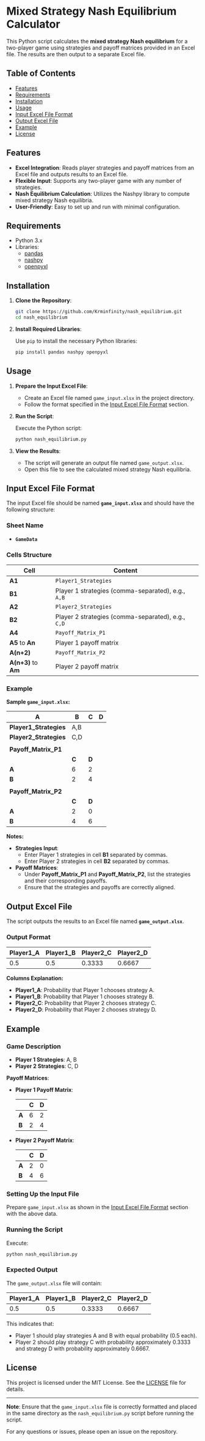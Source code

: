 # Mixed Strategy Nash Equilibrium Calculator

This Python script calculates the **mixed strategy Nash equilibrium** for a two-player game using strategies and payoff matrices provided in an Excel file. The results are then output to a separate Excel file.

## Table of Contents

- [Features](#features)
- [Requirements](#requirements)
- [Installation](#installation)
- [Usage](#usage)
- [Input Excel File Format](#input-excel-file-format)
- [Output Excel File](#output-excel-file)
- [Example](#example)
- [License](#license)

## Features

- **Excel Integration**: Reads player strategies and payoff matrices from an Excel file and outputs results to an Excel file.
- **Flexible Input**: Supports any two-player game with any number of strategies.
- **Nash Equilibrium Calculation**: Utilizes the Nashpy library to compute mixed strategy Nash equilibria.
- **User-Friendly**: Easy to set up and run with minimal configuration.

## Requirements

- Python 3.x
- Libraries:
  - [pandas](https://pandas.pydata.org/)
  - [nashpy](https://nashpy.readthedocs.io/)
  - [openpyxl](https://openpyxl.readthedocs.io/)

## Installation

1. **Clone the Repository**:

   ```bash
   git clone https://github.com/Krminfinity/nash_equilibrium.git
   cd nash_equilibrium
   ```

2. **Install Required Libraries**:

   Use `pip` to install the necessary Python libraries:

   ```bash
   pip install pandas nashpy openpyxl
   ```

## Usage

1. **Prepare the Input Excel File**:

   - Create an Excel file named `game_input.xlsx` in the project directory.
   - Follow the format specified in the [Input Excel File Format](#input-excel-file-format) section.

2. **Run the Script**:

   Execute the Python script:

   ```bash
   python nash_equilibrium.py
   ```

3. **View the Results**:

   - The script will generate an output file named `game_output.xlsx`.
   - Open this file to see the calculated mixed strategy Nash equilibria.

## Input Excel File Format

The input Excel file should be named **`game_input.xlsx`** and should have the following structure:

### Sheet Name

- **`GameData`**

### Cells Structure

|       Cell        |                            Content                             |
|-------------------|----------------------------------------------------------------|
| **A1**            | `Player1_Strategies`                                           |
| **B1**            | Player 1 strategies (comma-separated), e.g., `A,B`             |
| **A2**            | `Player2_Strategies`                                           |
| **B2**            | Player 2 strategies (comma-separated), e.g., `C,D`             |
| **A4**            | `Payoff_Matrix_P1`                                             |
| **A5** to **An**  | Player 1 payoff matrix                                         |
| **A(n+2)**        | `Payoff_Matrix_P2`                                             |
| **A(n+3)** to **Am** | Player 2 payoff matrix                                      |

### Example

**Sample `game_input.xlsx`:**

|         A                |     B      |     C      |     D      |
|--------------------------|------------|------------|------------|
| **Player1_Strategies**   | A,B        |            |            |
| **Player2_Strategies**   | C,D        |            |            |
|                          |            |            |            |
| **Payoff_Matrix_P1**     |            |            |            |
|                          | **C**      | **D**      |            |
| **A**                    | 6          | 2          |            |
| **B**                    | 2          | 4          |            |
|                          |            |            |            |
| **Payoff_Matrix_P2**     |            |            |            |
|                          | **C**      | **D**      |            |
| **A**                    | 2          | 0          |            |
| **B**                    | 4          | 6          |            |

**Notes:**

- **Strategies Input**:
  - Enter Player 1 strategies in cell **B1** separated by commas.
  - Enter Player 2 strategies in cell **B2** separated by commas.
- **Payoff Matrices**:
  - Under **Payoff_Matrix_P1** and **Payoff_Matrix_P2**, list the strategies and their corresponding payoffs.
  - Ensure that the strategies and payoffs are correctly aligned.

## Output Excel File

The script outputs the results to an Excel file named **`game_output.xlsx`**.

### Output Format

| Player1_A | Player1_B | Player2_C | Player2_D |
|-----------|-----------|-----------|-----------|
|    0.5    |    0.5    |   0.3333  |   0.6667  |

**Columns Explanation:**

- **Player1_A**: Probability that Player 1 chooses strategy A.
- **Player1_B**: Probability that Player 1 chooses strategy B.
- **Player2_C**: Probability that Player 2 chooses strategy C.
- **Player2_D**: Probability that Player 2 chooses strategy D.

## Example

### Game Description

- **Player 1 Strategies**: A, B
- **Player 2 Strategies**: C, D

**Payoff Matrices**:

- **Player 1 Payoff Matrix**:

  |       | **C** | **D** |
  |-------|-------|-------|
  | **A** |   6   |   2   |
  | **B** |   2   |   4   |

- **Player 2 Payoff Matrix**:

  |       | **C** | **D** |
  |-------|-------|-------|
  | **A** |   2   |   0   |
  | **B** |   4   |   6   |

### Setting Up the Input File

Prepare `game_input.xlsx` as shown in the [Input Excel File Format](#input-excel-file-format) section with the above data.

### Running the Script

Execute:

```bash
python nash_equilibrium.py
```

### Expected Output

The `game_output.xlsx` file will contain:

| Player1_A | Player1_B | Player2_C | Player2_D |
|-----------|-----------|-----------|-----------|
|    0.5    |    0.5    |   0.3333  |   0.6667  |

This indicates that:

- Player 1 should play strategies A and B with equal probability (0.5 each).
- Player 2 should play strategy C with probability approximately 0.3333 and strategy D with probability approximately 0.6667.

## License

This project is licensed under the MIT License. See the [LICENSE](LICENSE) file for details.

---

**Note**: Ensure that the `game_input.xlsx` file is correctly formatted and placed in the same directory as the `nash_equilibrium.py` script before running the script.

For any questions or issues, please open an issue on the repository.
